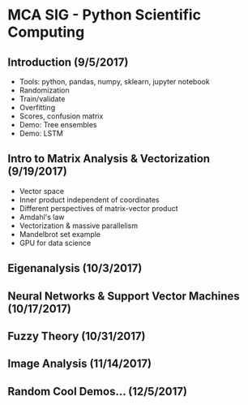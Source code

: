 # MCA SIG - Python Scientific Computing

## Introduction (9/5/2017)

* Tools: python, pandas, numpy, sklearn, jupyter notebook
* Randomization
* Train/validate
* Overfitting
* Scores, confusion matrix
* Demo: Tree ensembles
* Demo: LSTM

## Intro to Matrix Analysis & Vectorization (9/19/2017)

* Vector space
* Inner product independent of coordinates
* Different perspectives of matrix-vector product
* Amdahl's law
* Vectorization & massive parallelism
* Mandelbrot set example
* GPU for data science

## Eigenanalysis (10/3/2017)

## Neural Networks & Support Vector Machines (10/17/2017)

## Fuzzy Theory (10/31/2017)

## Image Analysis (11/14/2017)

## Random Cool Demos... (12/5/2017)




